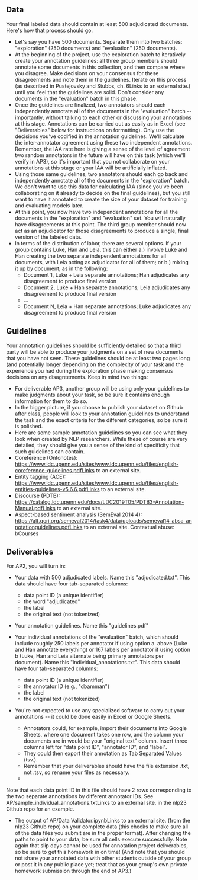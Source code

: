 ## Data
Your final labeled data should contain at least 500 adjudicated documents.  Here's how that process should go.

- Let's say you have 500 documents. Separate them into two batches: "exploration" (250 documents) and "evaluation" (250 documents).
- At the beginning of the project, use the exploration batch to iteratively create your annotation guidelines: all three group members should annotate some documents in this collection, and then compare where you disagree. Make decisions on your consensus for these disagreements and note them in the guidelines.  Iterate on this process (as described in Pustejovsky and Stubbs, ch. 6Links to an external site.) until you feel that the guidelines are solid.  Don't consider any documents in the "evaluation" batch in this phase.
- Once the guidelines are finalized, two annotators should each independently annotate all of the documents in the "evaluation" batch -- importantly, without talking to each other or discussing your annotations at this stage. Annotations can be carried out as easily as in Excel (see "Deliverables" below for instructions on formatting). Only use the decisions you've codified in the annotation guidelines. We'll calculate the inter-annotator agreement using these two independent annotations.  Remember, the IAA rate here is giving a sense of the level of agreement two random annotators in the future will have on this task (which we'll verify in AP3), so it's important that you not collaborate on your annotations at this stage or your IAA will be artificially inflated.
- Using those same guidelines, two annotators should each go back and independently annotate all of the documents in the "exploration" batch.  We don't want to use this data for calculating IAA (since you've been collaborating on it already to decide on the final guidelines), but you still want to have it annotated to create the size of your dataset for training and evaluating models later.
- At this point, you now have two independent annotations for all the documents in the "exploration" and "evaluation" set.  You will naturally have disagreements at this point.  The third group member should now act as an adjudicator for those disagreements to produce a single, final version of the labeled data.
- In terms of the distribution of labor, there are several options. If your group contains Luke, Han and Leia, this can either a.) involve Luke and Han creating the two separate independent annotations for all documents, with Leia acting as adjudicator for all of them; or b.) mixing it up by document, as in the following:
  - Document 1, Luke + Leia separate annotations; Han adjudicates any disagreement to produce final version
  - Document 2, Luke + Han separate annotations; Leia adjudicates any disagreement to produce final version
  - ...
  - Document N, Leia + Han separate annotations; Luke adjudicates any disagreement to produce final version

## Guidelines
Your annotation guidelines should be sufficiently detailed so that a third party will be able to produce your judgments on a set of new documents that you have not seen.  These guidelines should be at least two pages long (and potentially longer depending on the complexity of your task and the experience you had during the exploration phase making consensus decisions on any disagreements.  Keep in mind two things:
- For deliverable AP3, another group will be using only your guidelines to make judgments about your task, so be sure it contains enough information for them to do so.
- In the bigger picture, if you choose to publish your dataset on Github after class, people will look to your annotation guidelines to understand the task and the exact criteria for the different categories, so be sure it is polished.
- Here are some sample annotation guidelines so you can see what they look when created by NLP researchers.  While these of course are very detailed, they should give you a sense of the kind of specificity that such guidelines can contain.
- Coreference (Ontonotes): https://www.ldc.upenn.edu/sites/www.ldc.upenn.edu/files/english-coreference-guidelines.pdfLinks to an external site.
- Entity tagging (ACE): https://www.ldc.upenn.edu/sites/www.ldc.upenn.edu/files/english-entities-guidelines-v5.6.6.pdfLinks to an external site.
- Discourse (PDTB): https://catalog.ldc.upenn.edu/docs/LDC2019T05/PDTB3-Annotation-Manual.pdfLinks to an external site.
- Aspect-based sentiment analysis (SemEval 2014 4): https://alt.qcri.org/semeval2014/task4/data/uploads/semeval14_absa_annotationguidelines.pdfLinks to an external site.
Contextual abuse: bCourses

## Deliverables
For AP2, you will turn in:
- Your data with 500 adjudicated labels.  Name this "adjudicated.txt".  This data should have four tab-separated columns:
  - data point ID (a unique identifier)
  - the word "adjudicated"
  - the label
  - the original text (not tokenized)
- Your annotation guidelines.  Name this "guidelines.pdf"
- Your individual annotations of the "evaluation" batch, which should include roughly 250 labels per annotator if using option a. above (Luke and Han annotate everything) or 167 labels per annotator if using option b (Luke, Han and Leia alternate being primary annotators per document).  Name this "individual_annotations.txt". This data should have four tab-separated columns:
  - data point ID (a unique identifier)
  - the annotator ID (e.g., "dbamman")
  - the label
  - the original text (not tokenized)

- You're not expected to use any specialized software to carry out your annotations -- it could be done easily in Excel or Google Sheets.
  - Annotators could, for example, import their documents into Google Sheets, where one document takes one row, and the column your documents are in would be your "original text" column. Insert three columns left for "data point ID", "annotator ID", and "label".
  - They could then export their annotation as Tab Separated Values (tsv.).
  - Remember that your deliverables should have the file extension .txt, not .tsv, so rename your files as necessary.
  - 
Note that each data point ID in this file should have 2 rows corresponding to the two separate annotations by different annotator IDs. See AP/sample_individual_annotations.txtLinks to an external site. in the nlp23 Github repo for an example.

- The output of AP/Data Validator.ipynbLinks to an external site. (from the nlp23 Github repo) on your complete data (this checks to make sure all of the data files you submit are in the proper format).  After changing the paths to point to your data, be sure all cells execute successfully.
Note again that slip days cannot be used for annotation project deliverables, so be sure to get this homework in on time!  (And note that you should not share your annotated data with other students outside of your group or post it in any public place yet; treat that as your group's own private homework submission through the end of AP3.)

